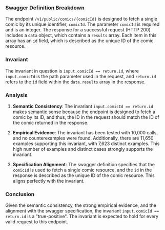 ### Swagger Definition Breakdown

The endpoint `/v1/public/comics/{comicId}` is designed to fetch a single comic by its unique identifier, `comicId`. The parameter `comicId` is required and is an integer. The response for a successful request (HTTP 200) includes a `data` object, which contains a `results` array. Each item in this array has an `id` field, which is described as the unique ID of the comic resource.

### Invariant

The invariant in question is `input.comicId == return.id`, where `input.comicId` is the path parameter used in the request, and `return.id` refers to the `id` field within the `data.results` array in the response.

### Analysis

1. **Semantic Consistency**: The invariant `input.comicId == return.id` makes semantic sense because the endpoint is designed to fetch a comic by its ID, and thus, the ID in the request should match the ID of the comic returned in the response.

2. **Empirical Evidence**: The invariant has been tested with 10,000 calls, and no counterexamples were found. Additionally, there are 11,650 examples supporting this invariant, with 7,623 distinct examples. This high number of examples and distinct cases strongly supports the invariant.

3. **Specification Alignment**: The swagger definition specifies that the `comicId` is used to fetch a single comic resource, and the `id` in the response is described as the unique ID of the comic resource. This aligns perfectly with the invariant.

### Conclusion

Given the semantic consistency, the strong empirical evidence, and the alignment with the swagger specification, the invariant `input.comicId == return.id` is a "true-positive". The invariant is expected to hold for every valid request to this endpoint.
